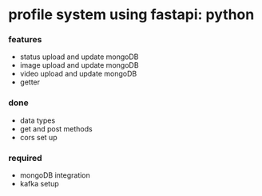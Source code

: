 # profile system using fastapi: python

### features
- status upload and update mongoDB
- image upload and update mongoDB
- video upload and update mongoDB
- getter


### done
- data types
- get and post methods
- cors set up

### required
- mongoDB integration
- kafka setup